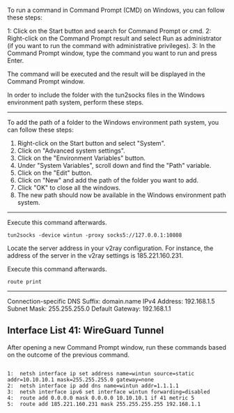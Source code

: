 

To run a command in Command Prompt (CMD) on Windows, you can follow these steps:

1:  Click on the Start button and search for Command Prompt or cmd.
2:  Right-click on the Command Prompt result and select Run as administrator (if you want to run the command with administrative privileges).
3:  In the Command Prompt window, type the command you want to run and press Enter.

The command will be executed and the result will be displayed in the Command Prompt window.



In order to include the folder with the tun2socks files in the Windows environment path system, perform these steps.

--------------------------------
To add the path of a folder to the Windows environment path system, you can follow these steps:

1. Right-click on the Start button and select "System".
2. Click on "Advanced system settings".
3. Click on the "Environment Variables" button.
4. Under "System Variables", scroll down and find the "Path" variable.
5. Click on the "Edit" button.
6. Click on "New" and add the path of the folder you want to add.
7. Click "OK" to close all the windows.
8. The new path should now be available in the Windows environment path system.

----------------------------------------------
Execute this command afterwards.

```
tun2socks -device wintun -proxy socks5://127.0.0.1:10808

```
Locate the server address in your v2ray configuration.
For instance, the address of the server in the v2ray settings is 185.221.160.231.

Execute this command afterwards.


```
route print

```
---------------------
 Connection-specific DNS Suffix: domain.name
 IPv4 Address: 192.168.1.5
 Subnet Mask: 255.255.255.0
 Default Gateway: 192.168.1.1

Interface List
 41: WireGuard Tunnel
---------------------------


After opening a new Command Prompt window, run these commands based on the outcome of the previous command.

```

1:  netsh interface ip set address name=wintun source=static addr=10.10.10.1 mask=255.255.255.0 gateway=none
2:  netsh interface ip add dns name=wintun addr=1.1.1.1
3:  netsh interface ipv6 set interface wintun forwarding=disabled
4:  route add 0.0.0.0 mask 0.0.0.0 10.10.10.1 if 41 metric 5
5:  route add 185.221.160.231 mask 255.255.255.255 192.168.1.1

```

